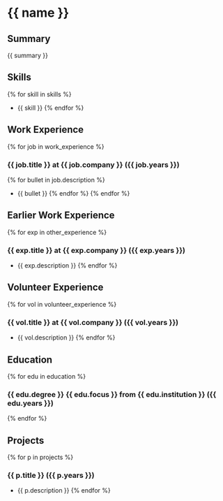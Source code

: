 # {{ name }}

## Summary
{{ summary }}

## Skills
{% for skill in skills %}
- {{ skill }}
{% endfor %}

## Work Experience
{% for job in work_experience %}
### {{ job.title }} at {{ job.company }} ({{ job.years }})
{% for bullet in job.description %}
- {{ bullet }}
{% endfor %}
{% endfor %}

## Earlier Work Experience
{% for exp in other_experience %}
### {{ exp.title }} at {{ exp.company }} ({{ exp.years }})
- {{ exp.description }}
{% endfor %}

## Volunteer Experience
{% for vol in volunteer_experience %}
### {{ vol.title }} at {{ vol.company }} ({{ vol.years }})
- {{ vol.description }}
{% endfor %}

## Education
{% for edu in education %}
### {{ edu.degree }} {{ edu.focus }} from {{ edu.institution }} ({{ edu.years }})
{% endfor %}

## Projects
{% for p in projects %}
### {{ p.title }} ({{ p.years }})
- {{ p.description }}
{% endfor %}